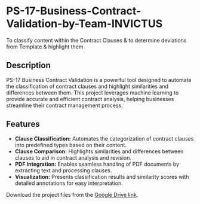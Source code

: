 # PS-17-Business-Contract-Validation-by-Team-INVICTUS
To classify content within the Contract Clauses &amp; to determine deviations from Template &amp; highlight them

## Description

PS-17 Business Contract Validation is a powerful tool designed to automate the classification of contract clauses and highlight similarities and differences between them. This project leverages machine learning to provide accurate and efficient contract analysis, helping businesses streamline their contract management process.

## Features

- **Clause Classification:** Automates the categorization of contract clauses into predefined types based on their content.
- **Clause Comparison:** Highlights similarities and differences between clauses to aid in contract analysis and revision.
- **PDF Integration:** Enables seamless handling of PDF documents by extracting text and processing clauses.
- **Visualization:** Presents classification results and similarity scores with detailed annotations for easy interpretation.

Download the project files from the [Google Drive link](https://drive.google.com/drive/folders/1pfjFw1BfjvFeaZ3Ey9xiBbh3dsYcT1B_?usp=drive_link).
